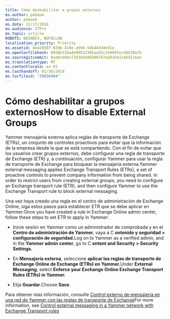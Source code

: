 ```yaml
---
title: Cómo deshabilitar a grupos externos
ms.author: pebaum
author: pebaum
ms.date: 12/17/2018
ms.audience: ITPro
ms.topic: article
ROBOTS: NOINDEX, NOFOLLOW
localization_priority: Priority
ms.assetid: 4e429507-039b-410e-a994-54b443d4e91e
ms.openlocfilehash: 09d8b134a4e99912301aa92c2e989fec9dd30a7b
ms.sourcegitcommit: 0ae6cbb8cf2836da98300767ed81b411d6551bee
ms.translationtype: MT
ms.contentlocale: es-ES
ms.lasthandoff: 01/30/2019
ms.locfileid: "29656404"
---
```

# <a name="how-to-disable-external-groups"></a><span data-ttu-id="82fd0-102">Cómo deshabilitar a grupos externos</span><span class="sxs-lookup"><span data-stu-id="82fd0-102">How to disable External Groups</span></span>

<span data-ttu-id="82fd0-p101">Yammer mensajería externa aplica reglas de transporte de Exchange (ETRs), un conjunto de controles proactivos para evitar que la información de la empresa desde la que se está compartiendo. Con el fin de evitar que los usuarios crear grupos externos, debe configurar una regla de transporte de Exchange (ETR) y, a continuación, configurar Yammer para usar la regla de transporte de Exchange para bloquear la mensajería externa.</span><span class="sxs-lookup"><span data-stu-id="82fd0-p101">Yammer external messaging applies Exchange Transport Rules (ETRs), a set of proactive controls to prevent company information from being shared. In order to restrict users from creating external groups, you need to configure an Exchange transport rule (ETR), and then configure Yammer to use the Exchange Transport rule to block external messaging.</span></span> 
  
<span data-ttu-id="82fd0-105">Una vez haya creado una regla en el centro de administración de Exchange Online, siga estos pasos para establecer ETR que se debe aplicar en Yammer:</span><span class="sxs-lookup"><span data-stu-id="82fd0-105">Once you have created a rule in Exchange Online admin center, follow these steps to set ETR to apply in Yammer:</span></span>
  
- <span data-ttu-id="82fd0-106">Inicie sesión en Yammer como un administrador de comprobada y en el **Centro de administración de Yammer**, vaya a C **ontenido y seguridad \> configuración de seguridad.**</span><span class="sxs-lookup"><span data-stu-id="82fd0-106">Log on to Yammer as a verified admin, and in the **Yammer admin center**, go to C **ontent and Security \> Security Settings.**</span></span>
    
- <span data-ttu-id="82fd0-107">En **Mensajería externa**, seleccione **aplicar las reglas de transporte de Exchange Online de Exchange (ETRs) en Yammer.**</span><span class="sxs-lookup"><span data-stu-id="82fd0-107">Under **External Messaging**, select **Enforce your Exchange Online Exchange Transport Rules (ETRs) in Yammer.**</span></span>
    
- <span data-ttu-id="82fd0-108">Elija **Guardar**.</span><span class="sxs-lookup"><span data-stu-id="82fd0-108">Choose **Save**.</span></span> 
    
<span data-ttu-id="82fd0-109">Para obtener más información, consulte [Control externo de mensajería en una red de Yammer con las reglas de transporte de Exchange](https://support.office.com/article/Control-external-messaging-in-a-Yammer-network-with-Exchange-Transport-Rules-f8fd6403-c8f3-4307-9230-65304d6000d9)</span><span class="sxs-lookup"><span data-stu-id="82fd0-109">For more information, see [Control external messaging in a Yammer network with Exchange Transport rules](https://support.office.com/article/Control-external-messaging-in-a-Yammer-network-with-Exchange-Transport-Rules-f8fd6403-c8f3-4307-9230-65304d6000d9)</span></span>
  

